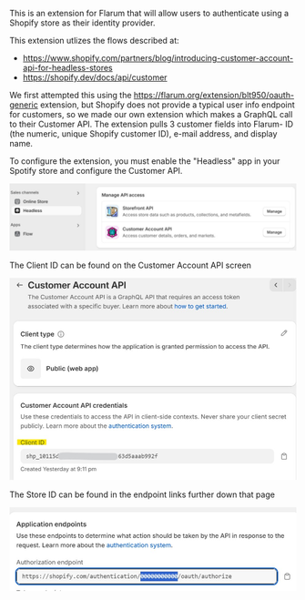 This is an extension for Flarum that will allow users to authenticate using a Shopify store as their identity provider.  

This extension utlizes the flows described at:
 * https://www.shopify.com/partners/blog/introducing-customer-account-api-for-headless-stores
 * https://shopify.dev/docs/api/customer

We first attempted this using the https://flarum.org/extension/blt950/oauth-generic extension, but Shopify does not provide a typical user info endpoint for customers, so we made our own extension which makes a GraphQL call to their Customer API.  The extension pulls 3 customer fields into Flarum- ID (the numeric, unique Shopify customer ID), e-mail address, and display name.

To configure the extension, you must enable the "Headless" app in your Spotify store and configure the Customer API.

![Shopify Headless storefront](https://github.com/clmartel/flarum-oauth-shopify/blob/main/doc/Screenshot1.jpg?raw=true)

The Client ID can be found on the Customer Account API screen

![Client ID reference](https://github.com/clmartel/flarum-oauth-shopify/blob/main/doc/Screenshot2.jpg?raw=true)

The Store ID can be found in the endpoint links further down that page

![Store ID is highlighted](https://github.com/clmartel/flarum-oauth-shopify/blob/main/doc/Screenshot3.jpg?raw=true)


